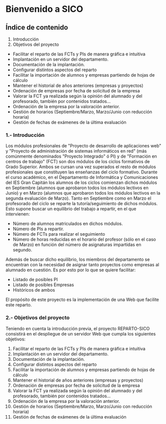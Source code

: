Bienvenido a SICO
========================
## Índice de contenido
1. Introducción
2. Objetivos del proyecto
* Facilitar el reparto de las FCTs y PIs de manera gráfica e intuitiva
* Implantación en un servidor del departamento.
* Documentación de la implantación.
* Configurar distintos aspectos del reparto
* Facilitar la importación de alumnos y empresas partiendo de hojas de cálculo
* Mantener el historial de años anteriores (empresas y proyectos)
* Ordenación de empresas por fecha de solicitud de la empresa
* Valorar la FCT ya realizada según la opinión del alumnado y del profesorado, también por contenidos tratados…
* Ordenación de la empresa por la valoración anterior.
* Gestión de horarios (Septiembre/Marzo, Marzo/Junio con reducción horaria)
* Gestión de fechas de exámenes de la última evaluación

### 1.- Introducción
Los módulos profesionales de "Proyecto de desarrollo de aplicaciones web" y "Proyecto de administración de sistemas informáticos en red" (más comúnmente denominados "Proyecto Integrado" ó PI) y de "Formación en centros de trabajo" (FCT) son dos módulos de los ciclos formativos de Grado Superior. Ambos se cursan una vez superados el resto de módulos profesionales que constituyen las enseñanzas del ciclo formativo.
Durante el curso académico, en el Departamento de Informática y Comunicaciones del IES Gran Capitán los alumnos de los ciclos comienzan dichos módulos en Septiembre (alumnos que aprobaron todos los módulos lectivos en Junio) y en Marzo (alumnos que aprobaron todos los módulos lectivos en la segunda evaluación de Marzo).
Tanto en Septiembre como en Marzo el profesorado del ciclo se reparte la tutoría/seguimiento de dichos módulos. Esto supone buscar un equilibrio del trabajo a repartir, en el que intervienen:
* Número de alumnos matriculados en dichos módulos.
* Número de PIs a repartir.
* Número de FCTs para realizar el seguimiento
* Número de horas reducidas en el horario del profesor (sólo en el caso de Marzo) en función del número de asignaturas impartidas en segundo.

Además de buscar dicho equilibrio, los miembros del departamento se encuentran con la necesidad de asignar tanto proyectos como empresas al alumnado en cuestión. Es por esto por lo que se quiere facilitar:
* Listado de posibles PI
* Listado de posibles Empresas
* Históricos de ambos

El propósito de este proyecto es la implementación de una Web que facilite este reparto.

### 2.- Objetivos del proyecto
Teniendo en cuenta la introducción previa, el proyecto REPARTO-SICO consistirá en el despliegue de un servidor Web que cumpla los siguientes objetivos:
1. Facilitar el reparto de las FCTs y PIs de manera gráfica e intuitiva
2. Implantación en un servidor del departamento. 
3. Documentación de la implantación.
4. Configurar distintos aspectos del reparto 
5. Facilitar la importación de alumnos y empresas partiendo de hojas de cálculo
6. Mantener el historial de años anteriores (empresas y proyectos)
7. Ordenación de empresas por fecha de solicitud de la empresa
8. Valorar la FCT ya realizada según la opinión del alumnado y del profesorado, también por contenidos tratados…
9. Ordenación de la empresa por la valoración anterior.
10. Gestión de horarios (Septiembre/Marzo, Marzo/Junio con reducción horaria)
11. Gestión de fechas de exámenes de la última evaluación

